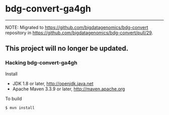# bdg-convert-ga4gh

---
NOTE:  Migrated to  https://github.com/bigdatagenomics/bdg-convert repository in  https://github.com/bigdatagenomics/bdg-convert/pull/29.

This project will no longer be updated.
---

### Hacking bdg-convert-ga4gh

Install

 * JDK 1.8 or later, http://openjdk.java.net
 * Apache Maven 3.3.9 or later, http://maven.apache.org

To build

    $ mvn install
